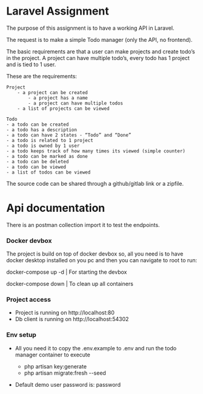 # Laravel Assignment

The purpose of this assignment is to have a working API in Laravel.

The request is to make a simple Todo manager (only the API, no frontend).

The basic requirements are that a user can make projects and create todo’s in the project. A project can have multiple todo’s, every todo has 1 project and is tied to 1 user.

These are the requirements:
```
Project
	- a project can be created
		- a project has a name
		- a project can have multiple todos
	- a list of projects can be viewed
```
```
Todo
- a todo can be created
- a todo has a description
- a todo can have 2 states - “Todo” and “Done”
- a todo is related to 1 project
- a todo is owned by 1 user
- a todo keeps track of how many times its viewed (simple counter)
- a todo can be marked as done
- a todo can be deleted
- a todo can be viewed
- a list of todos can be viewed
```


The source code can be shared through a github/gitlab link or a zipfile.


# Api documentation
There is an postman collection import it to test the endpoints.

### Docker devbox
The project is build on top of docker devbox so, all you need is to have docker desktop installed on you pc and then you can navigate to root to run: 

docker-compose up -d | For starting the devbox

docker-compose down | To clean up all containers

### Project access

- Project is running on http://localhost:80
- Db client is running on http://localhost:54302

### Env setup

- All you need it to copy the .env.example to .env and run the todo manager container to execute
	- php artisan key:generate
	- php artisan migrate:fresh --seed

- Default demo user password is: password
